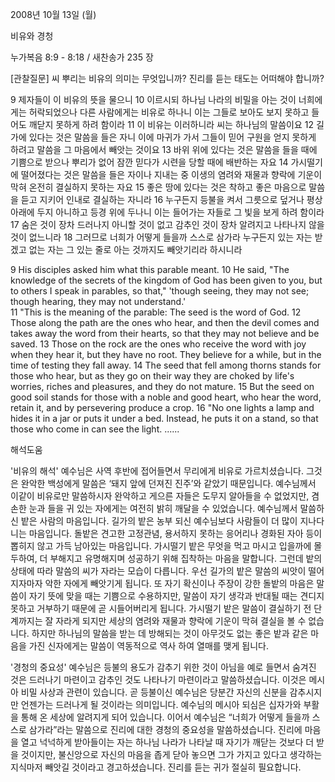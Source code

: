 2008년 10월 13일 (월)

비유와 경청



누가복음 8:9 - 8:18 / 새찬송가 235 장


[관찰질문]
씨 뿌리는 비유의 의미는 무엇입니까? 
진리를 듣는 태도는 어떠해야 합니까? 

9 제자들이 이 비유의 뜻을 물으니 
10 이르시되 하나님 나라의 비밀을 아는 것이 너희에게는 허락되었으나 다른 사람에게는 비유로 하나니 이는 그들로 보아도 보지 못하고 들어도 깨닫지 못하게 하려 함이라 
11 이 비유는 이러하니라 씨는 하나님의 말씀이요 
12 길 가에 있다는 것은 말씀을 들은 자니 이에 마귀가 가서 그들이 믿어 구원을 얻지 못하게 하려고 말씀을 그 마음에서 빼앗는 것이요 
13 바위 위에 있다는 것은 말씀을 들을 때에 기쁨으로 받으나 뿌리가 없어 잠깐 믿다가 시련을 당할 때에 배반하는 자요 
14 가시떨기에 떨어졌다는 것은 말씀을 들은 자이나 지내는 중 이생의 염려와 재물과 향락에 기운이 막혀 온전히 결실하지 못하는 자요 
15 좋은 땅에 있다는 것은 착하고 좋은 마음으로 말씀을 듣고 지키어 인내로 결실하는 자니라 
16 누구든지 등불을 켜서 그릇으로 덮거나 평상 아래에 두지 아니하고 등경 위에 두나니 이는 들어가는 자들로 그 빛을 보게 하려 함이라 
17 숨은 것이 장차 드러나지 아니할 것이 없고 감추인 것이 장차 알려지고 나타나지 않을 것이 없느니라 
18 그러므로 너희가 어떻게 들을까 스스로 삼가라 누구든지 있는 자는 받겠고 없는 자는 그 있는 줄로 아는 것까지도 빼앗기리라 하시니라 

9 His disciples asked him what this parable meant. 
10 He said, "The knowledge of the secrets of the kingdom of God has been given to you, but to others I speak in parables, so that," 'though seeing, they may not see; though hearing, they may not understand.'  
11 "This is the meaning of the parable: The seed is the word of God. 
12 Those along the path are the ones who hear, and then the devil comes and takes away the word from their hearts, so that they may not believe and be saved. 
13 Those on the rock are the ones who receive the word with joy when they hear it, but they have no root. They believe for a while, but in the time of testing they fall away. 
14 The seed that fell among thorns stands for those who hear, but as they go on their way they are choked by life's worries, riches and pleasures, and they do not mature. 
15 But the seed on good soil stands for those with a noble and good heart, who hear the word, retain it, and by persevering produce a crop. 
16 "No one lights a lamp and hides it in a jar or puts it under a bed. Instead, he puts it on a stand, so that those who come in can see the light. 
......

해석도움





'비유의 해석'
 예수님은 사역 후반에 접어들면서 무리에게 비유로 가르치셨습니다. 그것은 완악한 백성에게 말씀은 ‘돼지 앞에 던져진 진주’와 같았기 때문입니다. 예수님께서 이같이 비유로만 말씀하시자 완악하고 게으른 자들은 도무지 알아들을 수 없었지만, 겸손한 눈과 들을 귀 있는 자에게는 여전히 밝히 깨달을 수 있었습니다. 예수님께서 말씀하신 밭은 사람의 마음입니다. 길가의 밭은 농부 되신 예수님보다 사람들이 더 많이 지나다니는 마음입니다. 돌밭은 견고한 고정관념, 용서하지 못하는 응어리나 경화된 자아 등이 뽑히지 않고 가득 남아있는 마음입니다. 가시떨기 밭은 무엇을 먹고 마시고 입을까에 몰두하여, 더 부해지고 유명해지며 성공하기 위해 집착하는 마음을 말합니다. 그런데 밭의 상태에 따라 말씀의 씨가 자라는 모습이 다릅니다. 우선 길가의 밭은 말씀의 씨앗이 떨어지자마자 악한 자에게 빼앗기게 됩니다. 또 자기 확신이나 주장이 강한 돌밭의 마음은 말씀이 자기 뜻에 맞을 때는 기쁨으로 수용하지만, 말씀이 자기 생각과 반대될 때는 견디지 못하고 거부하기 때문에 곧 시들어버리게 됩니다. 가시떨기 밭은 말씀이 결실하기 전 단계까지는 잘 자라게 되지만 세상의 염려와 재물과 향락에 기운이 막혀 결실을 볼 수 없습니다. 하지만 하나님의 말씀을 받는 데 방해되는 것이 아무것도 없는 좋은 밭과 같은 마음을 가진 신자에게는 말씀이 역동적으로 역사 하여 열매를 맺게 됩니다.        

'경청의 중요성'
 예수님은 등불의 용도가 감추기 위한 것이 아님을 예로 들면서 숨겨진 것은 드러나기 마련이고 감추인 것도 나타나기 마련이라고 말씀하셨습니다. 이것은 메시아 비밀 사상과 관련이 있습니다. 곧 등불이신 예수님은 당분간 자신의 신분을 감추시지만 언젠가는 드러나게 될 것이라는 의미입니다. 예수님의 메시아 되심은 십자가와 부활을 통해 온 세상에 알려지게 되어 있습니다. 이어서 예수님은 “너희가 어떻게 들을까 스스로 삼가라”라는 말씀으로 진리에 대한 경청의 중요성을 말씀하셨습니다. 진리에 마음을 열고 넉넉하게 받아들이는 자는 하나님 나라가 나타날 때 자기가 깨닫는 것보다 더 받을 것이지만, 불신앙으로 자신의 마음을 좁게 닫아 놓으면 그가 가지고 있다고 생각하는 지식마저 빼앗길 것이라고 경고하셨습니다. 진리를 듣는 귀가 절실히 필요합니다.